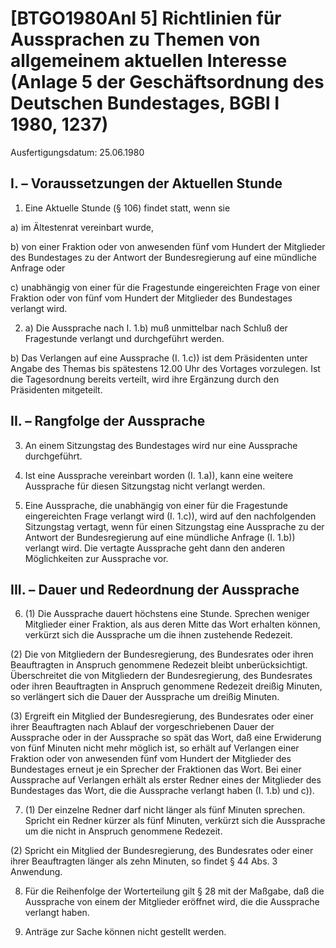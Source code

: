 # [BTGO1980Anl 5] Richtlinien für Aussprachen zu Themen von allgemeinem aktuellen Interesse (Anlage 5 der Geschäftsordnung des Deutschen Bundestages, BGBl I 1980, 1237)

Ausfertigungsdatum: 25.06.1980

 

## I. – Voraussetzungen der Aktuellen Stunde

1. Eine Aktuelle Stunde (§ 106) findet statt, wenn sie

a) im Ältestenrat vereinbart wurde,

b) von einer Fraktion oder von anwesenden fünf vom Hundert der Mitglieder des Bundestages zu der Antwort der Bundesregierung auf eine mündliche Anfrage oder

c) unabhängig von einer für die Fragestunde eingereichten Frage von einer Fraktion oder von fünf vom Hundert der Mitglieder des Bundestages verlangt wird.

2. a) Die Aussprache nach I. 1.b) muß unmittelbar nach Schluß der Fragestunde verlangt und durchgeführt werden.

b) Das Verlangen auf eine Aussprache (I. 1.c)) ist dem Präsidenten unter Angabe des Themas bis spätestens 12.00 Uhr des Vortages vorzulegen. Ist die Tagesordnung bereits verteilt, wird ihre Ergänzung durch den Präsidenten mitgeteilt.


## II. – Rangfolge der Aussprache

3. An einem Sitzungstag des Bundestages wird nur eine Aussprache durchgeführt.

4. Ist eine Aussprache vereinbart worden (I. 1.a)), kann eine weitere Aussprache für diesen Sitzungstag nicht verlangt werden.

5. Eine Aussprache, die unabhängig von einer für die Fragestunde eingereichten Frage verlangt wird (I. 1.c)), wird auf den nachfolgenden Sitzungstag vertagt, wenn für einen Sitzungstag eine Aussprache zu der Antwort der Bundesregierung auf eine mündliche Anfrage (I. 1.b)) verlangt wird. Die vertagte Aussprache geht dann den anderen Möglichkeiten zur Aussprache vor.


## III. – Dauer und Redeordnung der Aussprache

6. (1) Die Aussprache dauert höchstens eine Stunde. Sprechen weniger Mitglieder einer Fraktion, als aus deren Mitte das Wort erhalten können, verkürzt sich die Aussprache um die ihnen zustehende Redezeit.

(2) Die von Mitgliedern der Bundesregierung, des Bundesrates oder ihren Beauftragten in Anspruch genommene Redezeit bleibt unberücksichtigt. Überschreitet die von Mitgliedern der Bundesregierung, des Bundesrates oder ihren Beauftragten in Anspruch genommene Redezeit dreißig Minuten, so verlängert sich die Dauer der Aussprache um dreißig Minuten.

(3) Ergreift ein Mitglied der Bundesregierung, des Bundesrates oder einer ihrer Beauftragten nach Ablauf der vorgeschriebenen Dauer der Aussprache oder in der Aussprache so spät das Wort, daß eine Erwiderung von fünf Minuten nicht mehr möglich ist, so erhält auf Verlangen einer Fraktion oder von anwesenden fünf vom Hundert der Mitglieder des Bundestages erneut je ein Sprecher der Fraktionen das Wort. Bei einer Aussprache auf Verlangen erhält als erster Redner eines der Mitglieder des Bundestages das Wort, die die Aussprache verlangt haben (I. 1.b) und c)).

7. (1) Der einzelne Redner darf nicht länger als fünf Minuten sprechen. Spricht ein Redner kürzer als fünf Minuten, verkürzt sich die Aussprache um die nicht in Anspruch genommene Redezeit.

(2) Spricht ein Mitglied der Bundesregierung, des Bundesrates oder einer ihrer Beauftragten länger als zehn Minuten, so findet § 44 Abs. 3 Anwendung.

8. Für die Reihenfolge der Worterteilung gilt § 28 mit der Maßgabe, daß die Aussprache von einem der Mitglieder eröffnet wird, die die Aussprache verlangt haben.

9. Anträge zur Sache können nicht gestellt werden.
